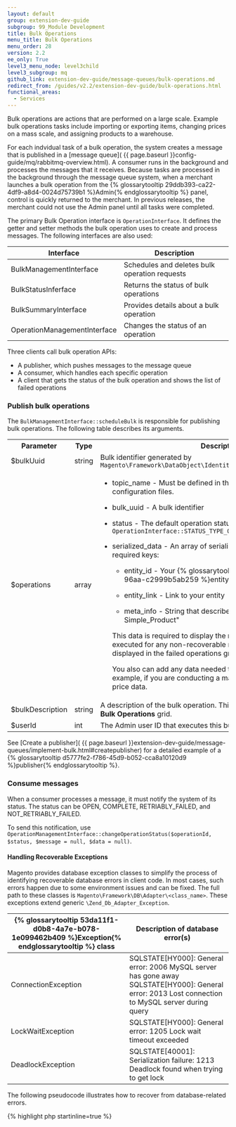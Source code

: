 ```yaml
---
layout: default
group: extension-dev-guide
subgroup: 99_Module Development
title: Bulk Operations
menu_title: Bulk Operations
menu_order: 28
version: 2.2
ee_only: True
level3_menu_node: level3child
level3_subgroup: mq
github_link: extension-dev-guide/message-queues/bulk-operations.md
redirect_from: /guides/v2.2/extension-dev-guide/bulk-operations.html
functional_areas:
  - Services
---
```


Bulk operations are actions that are performed on a large scale. Example bulk operations tasks include importing or exporting items, changing prices on a mass scale, and assigning products to a warehouse.

For each indvidual task of a bulk operation, the system creates a message that is published in a [message queue]( {{ page.baseurl }}config-guide/mq/rabbitmq-overview.html). A consumer runs in the background and processes the messages that it receives. Because tasks are processed in the background through the message queue system, when a merchant launches a bulk operation from the {% glossarytooltip 29ddb393-ca22-4df9-a8d4-0024d75739b1 %}Admin{% endglossarytooltip %} panel, control is quickly returned to the merchant. In previous releases, the merchant could not use the Admin panel until all tasks were completed.

The primary Bulk Operation interface is `OperationInterface`. It defines the getter and setter methods the bulk operation uses to create and process messages. The following interfaces are also used:

Interface | Description
--- | ---
BulkManagementInterface | Schedules and deletes bulk operation requests
BulkStatusInferface | Returns the status of bulk operations
BulkSummaryInterface | Provides details about a bulk operation
OperationManagementInterface | Changes the status of an operation

Three clients call bulk operation APIs:

* A publisher, which pushes messages to the message queue
* A consumer, which handles each specific operation
* A client that gets the status of the bulk operation and shows the list of failed operations

### Publish bulk operations

The `BulkManagementInterface::scheduleBulk` is responsible for publishing bulk operations. The following table describes its arguments.

<table>
<tr><th>Parameter</th><th>Type</th><th>Description</th></tr>
<tr><td>$bulkUuid</td>
<td>string</td>
<td>Bulk identifier generated by
<code>Magento\Framework\DataObject\IdentityGeneratorInterface::generateId</code></td></tr>
<tr><td>$operations</td>
<td>array</td>
<td>
<ul><li><p>topic_name - Must be defined in the <code>communication.xml</code> and queue configuration files.</p></li>
<li><p>bulk_uuid -  A bulk identifier </p></li>
<li><p>status -  The default operation status <code>OperationInterface::STATUS_TYPE_OPEN</code></p></li>
<li><p>serialized_data - An array of serialized data with the following required keys:</p></li>
  <ul><li><p>entity_id - Your {% glossarytooltip a9027f5d-efab-4662-96aa-c2999b5ab259 %}entity{% endglossarytooltip %} ID</p></li>
  <li><p>entity_link - Link to your entity</p></li>
  <li><p>meta_info - String that describes your entity. For example, "SKU: Simple_Product"</p></li></ul>
<p>This data is required to display the results of operations couldn't be executed for any non-recoverable reason. These results are displayed in the failed operations grid.</p>
<p>You also can add any data needed to execute operations. For example, if you are conducting a mass price update, you can add price data.</p>
</ul>
</td></tr>
<tr><td>$bulkDescription</td>
<td>string</td>
<td>A description of the bulk operation. This value is displayed in the <b>Your Bulk Operations</b> grid.</td></tr>
<tr><td>$userId</td>
<td>int</td>
<td>The Admin user ID that executes this bulk operation.</td></tr>
</table>

See [Create a publisher]( {{ page.baseurl }}extension-dev-guide/message-queues/implement-bulk.html#createpublisher) for a detailed example of a {% glossarytooltip d5777fe2-f786-45d9-b052-cca8a10120d9 %}publisher{% endglossarytooltip %}.

### Consume messages

When a consumer processes a message, it must notify the system of its status. The status can be OPEN, COMPLETE, RETRIABLY_FAILED, and NOT_RETRIABLY_FAILED.

To send this notification, use `OperationManagementInterface::changeOperationStatus($operationId, $status, $message = null, $data = null)`.

#### Handling Recoverable Exceptions

Magento provides database exception classes to simplify the process of identifying recoverable database errors in client code. In most cases, such errors happen due to some environment issues and can be fixed. The full path to these classes is `Magento\Framework\DB\Adapter\<class_name>`. These exceptions extend generic `\Zend_Db_Adapter_Exception`.

{% glossarytooltip 53da11f1-d0b8-4a7e-b078-1e099462b409 %}Exception{% endglossarytooltip %} class | Description of database error(s)
--- | ---
ConnectionException	| SQLSTATE[HY000]: General error: 2006 MySQL server has gone away <BR>SQLSTATE[HY000]: General error: 2013 Lost connection to MySQL server during query
LockWaitException | SQLSTATE[HY000]: General error: 1205 Lock wait timeout exceeded
DeadlockException	| SQLSTATE[40001]: Serialization failure: 1213 Deadlock found when trying to get lock

The following pseudocode illustrates how to recover from database-related errors.

{% highlight php startinline=true %}
<?php
namespace example;
use Magento\Framework\DB\Adapter\LockWaitException;

// ...
try {
    // do something
} catch (LockWaitException $exception) {
    // try to recover from exception
}
{% endhighlight %}


See [Create a publisher]( {{ page.baseurl }}extension-dev-guide/message-queues/implement-bulk.html#createconsumer) for a detailed example of a consumer.

### Get the status of operations

Use `getBulkStatus(UuidInterface $bulkId)` to get the status of the overall bulk operation.  Possible values are

Value | Constant
--- | ---
0 | NOT_STARTED
1 | IN_PROGRESS
2 | FINISHED_SUCCESFULLY
3 | FINISHED_WITH_FAILURE

#### Related Topic

* [Message Queues Overview]( {{ page.baseurl }}config-guide/mq/rabbitmq-overview.html)
* [Example bulk operations implementation]({{ page.baseurl }}extension-dev-guide/message-queues/implement-bulk.html)
